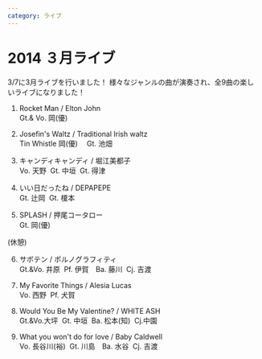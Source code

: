 ```yaml
---
category: ライブ
---
```

# 2014 ３月ライブ

3/7に3月ライブを行いました！
様々なジャンルの曲が演奏され、全9曲の楽しいライブになりました！

1. Rocket Man / Elton John<br>
Gt.& Vo. 岡(優)

2. Josefin's Waltz / Traditional Irish waltz<br>
Tin Whistle 岡(優) 　Gt. 池畑

3. キャンディキャンディ / 堀江美都子<br>
Vo. 天野  Gt. 中垣  Gt. 得津

4. いい日だったね / DEPAPEPE<br>
Gt. 辻岡  Gt. 榎本

5. SPLASH / 押尾コータロー<br>
Gt. 岡(優)

(休憩)

6. サボテン / ポルノグラフィティ<br>
Gt.&Vo. 井原  Pf. 伊賀　Ba. 藤川  Cj. 吉渡

7. My Favorite Things / Alesia Lucas<br>
Vo. 西野  Pf. 犬賀

8. Would You Be My Valentine? / WHITE ASH<br>
Gt.&Vo.大坪  Gt. 中垣  Ba. 松本(知)  Cj.中園

9. What you won't do for love / Baby Caldwell<br>
Vo. 長谷川(裕)  Gt. 川島　Ba. 水谷  Cj. 吉渡

